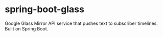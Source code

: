 spring-boot-glass
======

Google Glass Mirror API service that pushes text to subscriber timelines. Built on Spring Boot.

